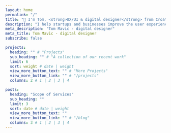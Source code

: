 ```yaml
---
layout: home
permalink: "/"
title: "👋 I'm Tom, <strong>UX/UI & digital designer</strong> from Croatia." 
description: "I help startups and businesses improve the user experience and resolve user retention issues of their digital products. Over the course of my career, I've provided my services across various fields; digital health, web3, telematics, IoT, digital marketing etc. My areas of expertise include UX/UI, branding, general digital design and concept development for any digital platform and media."
meta_description: "Tom Mavic - digital designer"
meta_title: Tom Mavic - digital designer
subscribe: false

projects:
  heading: "" # "Projects"
  sub_heading: "" # "A collection of our recent work"
  limit: 6
  sort: weight # date | weight
  view_more_button_text: "" # "More Projects"
  view_more_button_link: "" # "/projects"
  columns: 2 # 1 | 2 | 3 | 4

posts:
  heading: "Scope of Services"
  sub_heading: ""
  limit: 3
  sort: date # date | weight
  view_more_button_text: ""
  view_more_button_link: "" # "/blog"
  columns: 3 # 1 | 2 | 3 | 4
---
```

